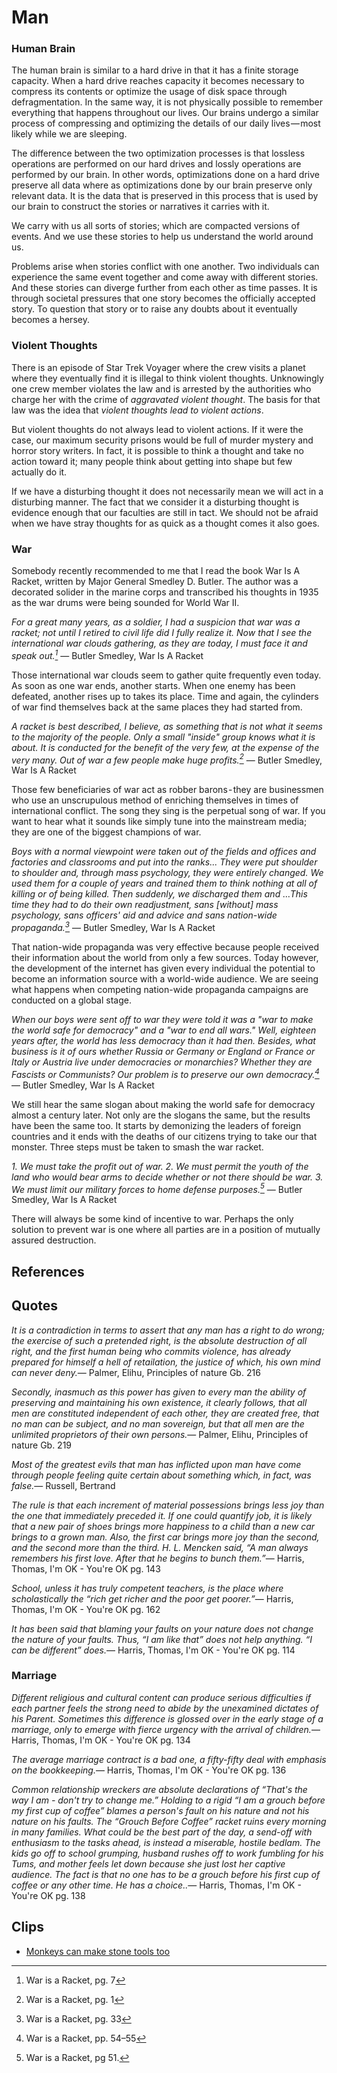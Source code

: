 Man
===

### Human Brain

The human brain is similar to a hard drive in that it has a finite storage capacity. When a hard drive reaches capacity it becomes necessary to compress its contents or optimize the usage of disk space through defragmentation. In the same way, it is not physically possible to remember everything that happens throughout our lives. Our brains undergo a similar process of compressing and optimizing the details of our daily lives — most likely while we are sleeping.

The difference between the two optimization processes is that lossless operations are performed on our hard drives and lossly operations are performed by our brain. In other words, optimizations done on a hard drive preserve all data where as optimizations done by our brain preserve only relevant data. It is the data that is preserved in this process that is used by our brain to construct the stories or narratives it carries with it.

We carry with us all sorts of stories; which are compacted versions of events. And we use these stories to help us understand the world around us.

Problems arise when stories conflict with one another. Two individuals can experience the same event together and come away with different stories. And these stories can diverge further from each other as time passes. It is through societal pressures that one story becomes the officially accepted story. To question that story or to raise any doubts about it eventually becomes a hersey.

### Violent Thoughts

There is an episode of Star Trek Voyager where the crew visits a planet where they eventually find it is illegal to think violent thoughts. Unknowingly one crew member violates the law and is arrested by the authorities who charge her with the crime of _aggravated violent thought_. The basis for that law was the idea that _violent thoughts lead to violent actions_.

But violent thoughts do not always lead to violent actions. If it were the case, our maximum security prisons would be full of murder mystery and horror story writers. In fact, it is possible to think a thought and take no action toward it; many people think about getting into shape but few actually do it.

If we have a disturbing thought it does not necessarily mean we will act in a disturbing manner. The fact that we consider it a disturbing thought is evidence enough that our faculties are still in tact. We should not be afraid when we have stray thoughts for as quick as a thought comes it also goes.

### War

Somebody recently recommended to me that I read the book War Is A Racket, written by Major General Smedley D. Butler. The author was a decorated solider in the marine corps and transcribed his thoughts in 1935 as the war drums were being sounded for World War II.

<quote><cite>For a great many years, as a soldier, I had a suspicion that war was a racket; not until I retired to civil life did I fully realize it. Now that I see the international war clouds gathering, as they are today, I must face it and speak out.[^1] </cite><span>— <author>Butler Smedley, War Is A Racket</author></span></quote>

Those international war clouds seem to gather quite frequently even today. As soon as one war ends, another starts. When one enemy has been defeated, another rises up to takes its place. Time and again, the cylinders of war find themselves back at the same places they had started from.

<quote><cite>A racket is best described, I believe, as something that is not what it seems to the majority of the people. Only a small "inside" group knows what it is about. It is conducted for the benefit of the very few, at the expense of the very many. Out of war a few people make huge profits.[^2] </cite><span>— <author>Butler Smedley, War Is A Racket</author></span></quote>

Those few beneficiaries of war act as robber barons - they are businessmen who use an unscrupulous method of enriching themselves in times of international conflict. The song they sing is the perpetual song of war. If you want to hear what it sounds like simply tune into the mainstream media; they are one of the biggest champions of war.

<quote><cite>Boys with a normal viewpoint were taken out of the fields and offices and factories and classrooms and put into the ranks... They were put shoulder to shoulder and, through mass psychology, they were entirely changed. We used them for a couple of years and trained them to think nothing at all of killing or of being killed. Then suddenly, we discharged them and …This time they had to do their own readjustment, sans [without] mass psychology, sans officers' aid and advice and sans nation-wide propaganda.[^3] </cite><span>— <author>Butler Smedley, War Is A Racket</author></span></quote>

That nation-wide propaganda was very effective because people received their information about the world from only a few sources. Today however, the development of the internet has given every individual the potential to become an information source with a world-wide audience. We are seeing what happens when competing nation-wide propaganda campaigns are conducted on a global stage.

<quote><cite>When our boys were sent off to war they were told it was a "war to make the world safe for democracy" and a "war to end all wars." Well, eighteen years after, the world has less democracy than it had then. Besides, what business is it of ours whether Russia or Germany or England or France or Italy or Austria live under democracies or monarchies? Whether they are Fascists or Communists? Our problem is to preserve our own democracy.[^4] </cite><span>— <author>Butler Smedley, War Is A Racket</author></span></quote>

We still hear the same slogan about making the world safe for democracy almost a century later. Not only are the slogans the same, but the results have been the same too. It starts by demonizing the leaders of foreign countries and it ends with the deaths of our citizens trying to take our that monster.
Three steps must be taken to smash the war racket.

<quote><cite>1. We must take the profit out of war.
2. We must permit the youth of the land who would bear arms to decide whether or not there should be war.
3. We must limit our military forces to home defense purposes.[^5] </cite><span>— <author>Butler Smedley, War Is A Racket</author></span></quote>

There will always be some kind of incentive to war. Perhaps the only solution to prevent war is one where all parties are in a position of mutually assured destruction.

References
----------

[^1]: War is a Racket, pg. 7
[^2]: War is a Racket, pg. 1
[^3]: War is a Racket, pg. 33
[^4]: War is a Racket, pp. 54–55
[^5]: War is a Racket, pg 51.

Quotes
------

<quote><cite>It is a contradiction in terms to assert that any man has a right to do wrong; the exercise of such a pretended right, is the absolute destruction of all right, and the first human being who commits violence, has already prepared for himself a hell of retailation, the justice of which, his own mind can never deny.</cite><span>— <author>Palmer, Elihu</author>, <book>Principles of nature Gb. 216</book></span></quote>

<quote><cite>Secondly, inasmuch as this power has given to every man the ability of preserving and maintaining his own existence, it clearly follows, that all men are constituted independent of each other, they are created free, that no man can be subject, and no man sovereign, but that all men are the unlimited proprietors of their own persons.</cite><span>— <author>Palmer, Elihu</author>, <book>Principles of nature Gb. 219</book></span></quote>

<quote><cite>Most of the greatest evils that man has inflicted upon man have come through people feeling quite certain about something which, in fact, was false.</cite><span>— <author>Russell, Bertrand</author></span></quote>

<quote><cite>The rule is that each increment of material possessions brings less joy than the one that immediately preceded it. If one could quantify job, it is likely that a new pair of shoes brings more happiness to a child than a new car brings to a grown man. Also, the first car brings more joy than the second, and the second more than the third. H. L. Mencken said, “A man always remembers his first love. After that he begins to bunch them.”</cite><span>— <author>Harris, Thomas</author>, <book>I'm OK - You're OK pg. 143</book></span></quote>

<quote><cite>School, unless it has truly competent teachers, is the place where scholastically the “rich get richer and the poor get poorer.”</cite><span>— <author>Harris, Thomas</author>, <book>I'm OK - You're OK pg. 162</book></span></quote>

<quote><cite>It has been said that blaming your faults on your nature does not change the nature of your faults. Thus, “I am like that” does not help anything. “I can be different” does.</cite><span>— <author>Harris, Thomas</author>, <book>I'm OK - You're OK pg. 114</book></span></quote>

### Marriage

<quote><cite>Different religious and cultural content can produce serious difficulties if each partner feels the strong need to abide by the unexamined dictates of his Parent. Sometimes this difference is glossed over in the early stage of a marriage, only to emerge with fierce urgency with the arrival of children.</cite><span>— <author>Harris, Thomas</author>, <book>I'm OK - You're OK pg. 134</book></span></quote>

<quote><cite>The average marriage contract is a bad one, a fifty-fifty deal with emphasis on the bookkeeping.</cite><span>— <author>Harris, Thomas</author>, <book>I'm OK - You're OK pg. 136</book></span></quote>

<quote><cite>Common relationship wreckers are absolute declarations of “That's the way I am - don't try to change me.” Holding to a rigid “I am a grouch before my first cup of coffee” blames a person's fault on his nature and not his nature on his faults. The “Grouch Before Coffee” racket ruins every morning in many families. What could be the best part of the day, a send-off with enthusiasm to the tasks ahead, is instead a miserable, hostile bedlam. The kids go off to school grumping, husband rushes off to work fumbling for his Tums, and mother feels let down because she just lost her captive audience. The fact is that no one has to be a grouch before his first cup of coffee or any other time. He has a choice..</cite><span>— <author>Harris, Thomas</author>, <book>I'm OK - You're OK pg. 138</book></span></quote>

Clips
-----

-   [Monkeys can make stone tools too](https://www.youtube.com/watch?v=j0jqJUF1nOs)
